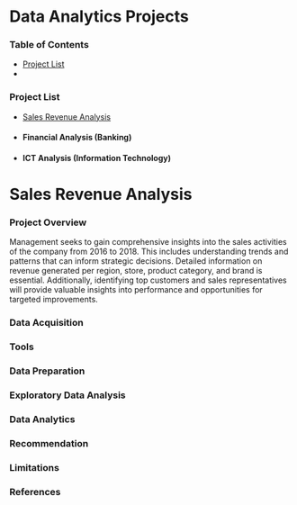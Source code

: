 # Data Analytics Projects

### Table of Contents
 - [Project List](#project-list)
 - 

### Project List
- [Sales Revenue Analysis](#sales-revenue-analysis)
- #### Financial Analysis (Banking)
- #### ICT Analysis (Information Technology)

# Sales Revenue Analysis

### Project Overview
Management seeks to gain comprehensive insights into the sales activities of the company from 2016 to 2018. This includes understanding trends and patterns that can inform strategic decisions. Detailed information on revenue generated per region, store, product category, and brand is essential. Additionally, identifying top customers and sales representatives will provide valuable insights into performance and opportunities for targeted improvements.

### Data Acquisition 

### Tools

### Data Preparation 

### Exploratory Data Analysis 

### Data Analytics

### Recommendation 

### Limitations 

### References 

